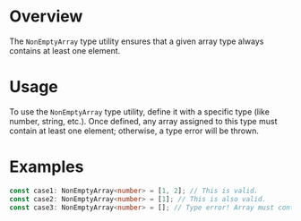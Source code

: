 # Overview

The `NonEmptyArray` type utility ensures that a given array type always contains at least one element.

# Usage

To use the `NonEmptyArray` type utility, define it with a specific type (like number, string, etc.). Once defined, any array assigned to this type must contain at least one element; otherwise, a type error will be thrown.

# Examples

```typescript
const case1: NonEmptyArray<number> = [1, 2]; // This is valid.
const case2: NonEmptyArray<number> = [1]; // This is also valid.
const case3: NonEmptyArray<number> = []; // Type error! Array must contain at least one element.
```
